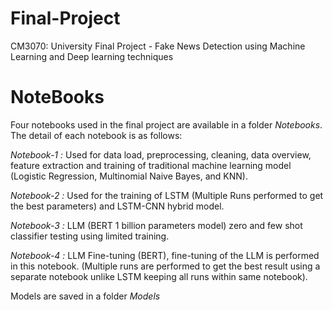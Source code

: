 # Final-Project
CM3070: University Final Project - Fake News Detection using Machine Learning and Deep learning techniques

# NoteBooks

Four notebooks used in the final project are available in a folder *Notebooks*. The detail of each notebook is as follows:

*Notebook-1 :* Used for data load, preprocessing, cleaning, data overview, feature extraction and training of traditional machine learning model (Logistic Regression, Multinomial Naive Bayes, and KNN).

*Notebook-2 :* Used for the training of LSTM (Multiple Runs performed to get the best parameters) and LSTM-CNN hybrid model. 

*Notebook-3 :* LLM (BERT 1 billion parameters model) zero and few shot classifier testing using limited training.

*Notebook-4 :* LLM Fine-tuning (BERT), fine-tuning of the LLM is performed in this notebook. (Multiple runs are performed to get the best result using a separate notebook unlike LSTM keeping all runs within same notebook).

Models are saved in a folder *Models*
